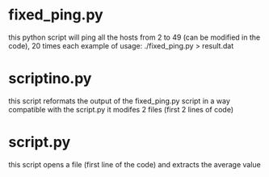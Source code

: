 # fixed_ping.py 
this python script will ping all the hosts from 2 to 49 (can be modified in the code), 20 times each
example of usage:
    ./fixed_ping.py > result.dat

# scriptino.py
this script reformats the output of the fixed_ping.py script in a way compatible with the script.py
it modifes 2 files (first 2 lines of code)

# script.py
this script opens a file (first line of the code) and extracts the average value
